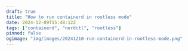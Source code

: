 ```yaml
---
draft: true
title: "How to run containerd in rootless mode"
date: 2024-12-09T15:48:12Z
tags: ["containerd", "nerdctl", "rootless"]
pinned: false
ogimage: "img/images/20241210-run-containerd-in-rootless-mode.png"
---
```

